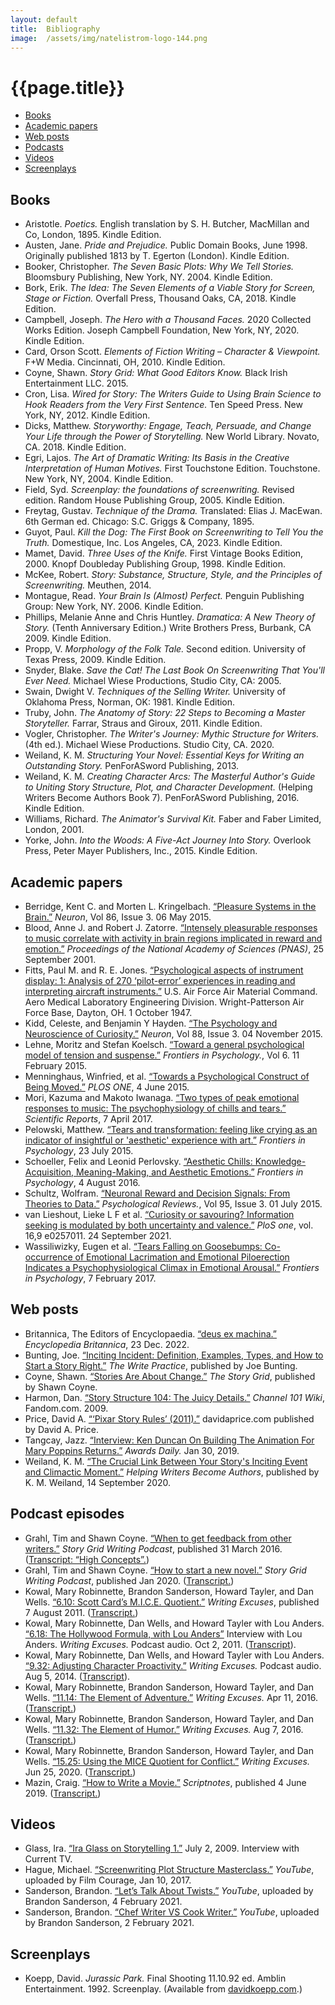 ```yaml
---
layout: default
title:  Bibliography
image:  /assets/img/natelistrom-logo-144.png
---
```


<h1 class="title">{{page.title}}</h1>

<ul>
<li><a href="#books">Books</a></li>
<li><a href="#papers">Academic papers</a></li>
<li><a href="#web">Web posts</a></li>
<li><a href="#podcasts">Podcasts</a></li>
<li><a href="#videos">Videos</a></li>
<li><a href="#screenplays">Screenplays</a></li>
</ul>


<a name="books"></a>
## Books

<ul>

<li><a name="aristotle1895"></a>Aristotle. <em>Poetics.</em> English translation by S. H. Butcher, MacMillan and Co, London, 1895. Kindle Edition.</li>

<li><a name="austen1813"></a>Austen, Jane. <em>Pride and Prejudice.</em> Public Domain Books, June 1998. Originally published 1813 by T. Egerton (London). Kindle Edition.</li>

<li><a name="booker2004"></a>Booker, Christopher. <em>The Seven Basic Plots: Why We Tell Stories.</em> Bloomsbury Publishing, New York, NY. 2004. Kindle Edition.</li>

<li><a name="bork2018"></a>Bork, Erik. <em>The Idea: The Seven Elements of a Viable Story for Screen, Stage or Fiction.</em> Overfall Press, Thousand Oaks, CA, 2018. Kindle Edition.</li>

<li><a name="campbell2020"></a>Campbell, Joseph. <em>The Hero with a Thousand Faces.</em> 2020 Collected Works Edition. Joseph Campbell Foundation, New York, NY, 2020. Kindle Edition.</li>

<li><a name="card2010"></a>Card, Orson Scott. <em>Elements of Fiction Writing &ndash; Character &amp; Viewpoint.</em> F+W Media. Cincinnati, OH, 2010. Kindle Edition.</li>

<li><a name="coyne2015"></a>Coyne, Shawn. <em>Story Grid: What Good Editors Know.</em> Black Irish Entertainment LLC. 2015.</li>

<li><a name="cron2012"></a>Cron, Lisa. <em>Wired for Story: The Writers Guide to Using Brain Science to Hook Readers from the Very First Sentence.</em> Ten Speed Press. New York, NY, 2012. Kindle Edition.</li>

<li><a name="dicks2018"></a>Dicks, Matthew. <em>Storyworthy: Engage, Teach, Persuade, and Change Your Life through the Power of Storytelling.</em> New World Library. Novato, CA. 2018. Kindle Edition.</li>

<li><a name="egri2004"></a>Egri, Lajos. <em>The Art of Dramatic Writing: Its Basis in the Creative Interpretation of Human Motives.</em> First Touchstone Edition. Touchstone. New York, NY, 2004. Kindle Edition.</li>

<li><a name="field2005"></a>Field, Syd. <em>Screenplay: the foundations of screenwriting.</em> Revised edition. Random House Publishing Group, 2005. Kindle Edition.</li>

<li><a name="freytag1895"></a>Freytag, Gustav. <em>Technique of the Drama.</em> Translated: Elias J. MacEwan. 6th German ed. Chicago: S.C. Griggs & Company, 1895.</li>

<li><a name="guyot2023"></a>Guyot, Paul. <em>Kill the Dog: The First Book on Screenwriting to Tell You the Truth.</em> Domestique, Inc. Los Angeles, CA, 2023. Kindle Edition.</li>

<li><a name="mamet1998"></a>Mamet, David. <em>Three Uses of the Knife.</em> First Vintage Books Edition, 2000. Knopf Doubleday Publishing Group, 1998. Kindle Edition.</li>

<li><a name="mckee2014"></a>McKee, Robert. <em>Story: Substance, Structure, Style, and the Principles of Screenwriting.</em> Meuthen, 2014.</li>

<li><a name="montague2006"></a>Montague, Read. <em>Your Brain Is (Almost) Perfect.</em> Penguin Publishing Group: New York, NY. 2006. Kindle Edition.</li>

<li><a name="phillips2009"></a>Phillips, Melanie Anne and Chris Huntley. <em>Dramatica: A New Theory of Story.</em> (Tenth Anniversary Edition.) Write Brothers Press, Burbank, CA 2009. Kindle Edition.</li>

<li><a name="propp2009"></a>Propp, V. <em>Morphology of the Folk Tale.</em> Second edition. University of Texas Press, 2009. Kindle Edition.</li>

<li><a name="snyder2005"></a>Snyder, Blake. <em>Save the Cat! The Last Book On Screenwriting That You'll Ever Need.</em> Michael Wiese Productions, Studio City, CA: 2005.</li>

<li><a name="swain1981"></a>Swain, Dwight V. <em>Techniques of the Selling Writer.</em> University of Oklahoma Press, Norman, OK: 1981. Kindle Edition.</li>

<li><a name="truby2011"></a>Truby, John. <em>The Anatomy of Story: 22 Steps to Becoming a Master Storyteller.</em> Farrar, Straus and Giroux, 2011. Kindle Edition.</li>

<li><a name="vogler2020"></a>Vogler, Christopher. <em>The Writer's Journey: Mythic Structure for Writers.</em> (4th ed.). Michael Wiese Productions. Studio City, CA. 2020.</li>

<li><a name="weiland2013"></a>Weiland, K. M. <em>Structuring Your Novel: Essential Keys for Writing an Outstanding Story.</em> PenForASword Publishing, 2013.</li>

<li><a name="weiland2016"></a>Weiland, K. M. <em>Creating Character Arcs: The Masterful Author's Guide to Uniting Story Structure, Plot, and Character Development.</em> (Helping Writers Become Authors Book 7). PenForASword Publishing, 2016. Kindle Edition.</li>

<li><a name="williams2001"></a>Williams, Richard. <em>The Animator's Survival Kit.</em> Faber and Faber Limited, London, 2001.</li>

<li><a name="yorke2015"></a>Yorke, John. <em>Into the Woods: A Five-Act Journey Into Story.</em> Overlook Press, Peter Mayer Publishers, Inc., 2015. Kindle Edition.</li>
</ul>


<a name="papers"></a>
## Academic papers

<ul>
<li><a name="berridge2015"></a>Berridge, Kent C. and Morten L. Kringelbach. <a href="https://doi.org/10.1016/j.neuron.2015.02.018">&ldquo;Pleasure Systems in the Brain.&rdquo;</a> <em>Neuron</em>, Vol 86, Issue 3. 06 May 2015.</li>

<li><a name="blood2001"></a>Blood, Anne J. and Robert J. Zatorre. <a href="https://doi.org/10.1073/pnas.191355898">&ldquo;Intensely pleasurable responses to music correlate with activity in brain regions implicated in reward and emotion.&rdquo;</a> <em>Proceedings of the National Academy of Sciences (PNAS)</em>, 25 September 2001.</li>

<li><a name="fitts1947"></a>Fitts, Paul M. and R. E. Jones. <a href="https://apps.dtic.mil/sti/pdfs/ADA800143.pdf">&ldquo;Psychological aspects of instrument display: 1: Analysis of 270 &lsquo;pilot-error&rsquo; experiences in reading and interpreting aircraft instruments.&rdquo;</a> U.S. Air Force Air Material Command. Aero Medical Laboratory Engineering Division. Wright-Patterson Air Force Base, Dayton, OH. 1 October 1947.</li>

<li><a name="kidd2015"></a>Kidd, Celeste, and Benjamin Y Hayden. <a href="https://doi.org/10.1016%2Fj.neuron.2015.09.010">&ldquo;The Psychology and Neuroscience of Curiosity.&rdquo;</a> <em>Neuron</em>, Vol 88, Issue 3. 04 November 2015.</li>

<li><a name="lehne2015"></a>Lehne, Moritz and Stefan Koelsch. <a href="https://doi.org/10.3389/fpsyg.2015.00079">&ldquo;Toward a general psychological model of tension and suspense.&rdquo;</a> <em>Frontiers in Psychology.</em>, Vol 6. 11 February 2015.</li>

<li><a name="menninghaus2015"></a>Menninghaus, Winfried, et al. <a href="https://doi.org/10.1371/journal.pone.0128451">&ldquo;Towards a Psychological Construct of Being Moved.&rdquo;</a> <em>PLOS ONE</em>, 4 June 2015.</li>

<li><a name="mori2017"></a>Mori, Kazuma and Makoto Iwanaga. <a href="https://doi.org/10.1038/srep46063">&ldquo;Two types of peak emotional responses to music: The psychophysiology of chills and tears.&rdquo;</a> <em>Scientific Reports</em>, 7 April 2017.</li>

<li><a name="pelowski2015"></a>Pelowski, Matthew. <a href="https://doi.org/10.3389/fpsyg.2015.01006">&ldquo;Tears and transformation: feeling like crying as an indicator of insightful or 'aesthetic' experience with art.&rdquo;</a> <em>Frontiers in Psychology</em>, 23 July 2015.</li>

<li><a name="schoeller2016"></a>Schoeller, Felix and Leonid Perlovsky. <a href="https://doi.org/10.3389/fpsyg.2016.01093">&ldquo;Aesthetic Chills: Knowledge-Acquisition, Meaning-Making, and Aesthetic Emotions.&rdquo;</a> <em>Frontiers in Psychology</em>, 4 August 2016.</li>

<li><a name="schultz2015"></a>Schultz, Wolfram. <a href="https://doi.org/10.1152/physrev.00023.2014">&ldquo;Neuronal Reward and Decision Signals: From Theories to Data.&rdquo;</a> <em>Psychological Reviews.</em>, Vol 95, Issue 3. 01 July 2015.</li>

<li><a name="vanlieshout2021"></a>van Lieshout, Lieke L F et al. <a href="https://doi.org/10.1371%2Fjournal.pone.0257011">&ldquo;Curiosity or savouring? Information seeking is modulated by both uncertainty and valence.&rdquo;</a> <em>PloS one</em>, vol. 16,9 e0257011. 24 September 2021.</li>

<li><a name="wassiliwizky2017"></a>Wassiliwizky, Eugen et al. <a href="https://doi.org/10.3389/fpsyg.2017.00041">&ldquo;Tears Falling on Goosebumps: Co-occurrence of Emotional Lacrimation and Emotional Piloerection Indicates a Psychophysiological Climax in Emotional Arousal.&rdquo;</a> <em>Frontiers in Psychology</em>, 7 February 2017.</li>
</ul>


<a name="web"></a>
## Web posts

<ul>
<li><a name="britannica2022"></a>Britannica, The Editors of Encyclopaedia. <a href="https://www.britannica.com/art/deus-ex-machina">&ldquo;deus ex machina.&rdquo;</a> <em>Encyclopedia Britannica</em>, 23 Dec. 2022.</li>

<li><a name="bunting"></a>Bunting, Joe. <a href="https://thewritepractice.com/inciting-incident/">&ldquo;Inciting Incident: Definition, Examples, Types, and How to Start a Story Right.&rdquo;</a> <em>The Write Practice</em>, published by Joe Bunting.</li>

<li><a name="coyneb"></a>Coyne, Shawn. <a href="https://storygrid.com/stories-are-about-change/">&ldquo;Stories Are About Change.&rdquo;</a> <em>The Story Grid</em>, published by Shawn Coyne.</li>

<li><a name="harmon2009"></a>Harmon, Dan. <a href="https://channel101.fandom.com/wiki/Story_Structure_104:_The_Juicy_Details">&ldquo;Story Structure 104: The Juicy Details.&rdquo;</a> <em>Channel 101 Wiki</em>, Fandom.com. 2009.</li>

<li><a name="price2011"></a>Price, David A. <a href="https://www.davidaprice.com/pixar-story-rules">&ldquo;&lsquo;Pixar Story Rules&rsquo; (2011).&rdquo;</a> davidaprice.com published by David A. Price.</li>

<li><a name="tangcay2019"></a>Tangcay, Jazz. <a href="https://www.awardsdaily.com/2019/01/29/inteview-ken-duncan-on-building-the-animation-for-mary-poppins-returns/">&ldquo;Interview: Ken Duncan On Building The Animation For Mary Poppins Returns.&rdquo;</a> <em>Awards Daily.</em> Jan 30, 2019.</li>

<li><a name="weiland2020"></a>Weiland, K. M. <a href="http://www.helpingwritersbecomeauthors.com/inciting-event-and-climactic-moment">&ldquo;The Crucial Link Between Your Story's Inciting Event and Climactic Moment.&rdquo;</a> <em>Helping Writers Become Authors</em>, published by K. M. Weiland, 14 September 2020.</li>
</ul>


<a name="podcasts"></a>
## Podcast episodes

<ul>
<li><a name="grahl2016"></a>Grahl, Tim and Shawn Coyne. <a href="https://open.spotify.com/episode/1rhv7sT6MN6RmHcx5rKJsW">&ldquo;When to get feedback from other writers.&rdquo;</a> <em>Story Grid Writing Podcast</em>, published 31 March 2016. (<a href='https://storygrid.com/highconcepts/'>Transcript: &ldquo;High Concepts&rdquo;.</a>)</li>

<li><a name="grahl2020"></a>Grahl, Tim and Shawn Coyne. <a href="https://open.spotify.com/episode/6tZn9hLGvpPpgahAy30JtF">&ldquo;How to start a new novel.&rdquo;</a> <em>Story Grid Writing Podcast</em>, published Jan 2020. (<a href='https://storygrid.com/how-to-start-a-new-novel/'>Transcript.</a>)</li>

<li><a name="kowal2011"></a>Kowal, Mary Robinnette, Brandon Sanderson, Howard Tayler, and Dan Wells. <a href="https://writingexcuses.com/writing-excuses-6-10-scott-cards-m-i-c-e-quotient/">&ldquo;6.10: Scott Card&rsquo;s M.I.C.E. Quotient.&rdquo;</a> <em>Writing Excuses</em>, published 7 August 2011. (<a href='https://wetranscripts.livejournal.com/47936.html'>Transcript.</a>)</li>

<li><a name="kowal2011a"></a>Kowal, Mary Robinnette, Dan Wells, and Howard Tayler with Lou Anders. <a href="https://writingexcuses.com/2011/10/02/writing-excuses-6-18-hollywood-formula">&ldquo;6.18: The Hollywood Formula, with Lou Anders&rdquo;</a> Interview with Lou Anders. <em>Writing Excuses.</em> Podcast audio. Oct 2, 2011. (<a href='https://wetranscripts.livejournal.com/49969.html'>Transcript</a>).</li>

<li><a name="kowal2014"></a>Kowal, Mary Robinnette, Dan Wells, and Howard Tayler with Lou Anders. <a href="https://writingexcuses.com/writing-excuses-9-32-adjusting-character-proactivity/">&ldquo;9.32: Adjusting Character Proactivity.&rdquo;</a> <em>Writing Excuses.</em> Podcast audio. Aug 5, 2014. (<a href='https://wetranscripts.livejournal.com/91225.html'>Transcript</a>).</li>

<li><a name="kowal2016a"></a>Kowal, Mary Robinnette, Brandon Sanderson, Howard Tayler, and Dan Wells. <a href="https://writingexcuses.com/11-14-the-element-of-adventure/">&ldquo;11.14: The Element of Adventure.&rdquo;</a> <em>Writing Excuses.</em> Apr 11, 2016. (<a href='https://wetranscripts.livejournal.com/114311.html'>Transcript.</a>)</li>

<li><a name="kowal2016"></a>Kowal, Mary Robinnette, Brandon Sanderson, Howard Tayler, and Dan Wells. <a href="https://writingexcuses.com/11-32-the-element-of-humor/">&ldquo;11.32: The Element of Humor.&rdquo;</a> <em>Writing Excuses.</em> Aug 7, 2016. (<a href='https://wetranscripts.livejournal.com/118930.html'>Transcript.</a>)</li>

<li><a name="kowal2020"></a>Kowal, Mary Robinnette, Brandon Sanderson, Howard Tayler, and Dan Wells. <a href="https://writingexcuses.com/15-25-using-the-mice-quotient-for-conflict/">&ldquo;15.25: Using the MICE Quotient for Conflict.&rdquo;</a> <em>Writing Excuses.</em> Jun 25, 2020. (<a href='https://wetranscripts.dreamwidth.org/'>Transcript.</a>)</li>

<li><a name="mazin2019"></a>Mazin, Craig. <a href="https://johnaugust.com/2019/how-to-write-a-movie">&ldquo;How to Write a Movie.&rdquo;</a> <em>Scriptnotes</em>, published 4 June 2019. (<a href='https://johnaugust.com/2019/scriptnotes-ep-403-how-to-write-a-movie-transcript'>Transcript.</a>)</li>
</ul>


<a name="videos"></a>
## Videos
<ul>
<li><a name="glass2009"></a>Glass, Ira. <a href="https://www.thisamericanlife.org/extras/ira-glass-on-storytelling">&ldquo;Ira Glass on Storytelling 1.&rdquo;</a> July 2, 2009. Interview with Current TV.</li>

<li><a name="hague2017"></a>Hague, Michael. <a href="https://youtu.be/besI6G4p4nw">&ldquo;Screenwriting Plot Structure Masterclass.&rdquo;</a> <em>YouTube</em>, uploaded by Film Courage, Jan 10, 2017.</li>

<li><a name="sanderson2021"></a>Sanderson, Brandon. <a href="https://www.youtube.com/watch?v=QZXBKbg9p4E">&ldquo;Let&rsquo;s Talk About Twists.&rdquo;</a> <em>YouTube</em>, uploaded by Brandon Sanderson, 4 February 2021.</li>

<li><a name="sanderson2021a"></a>Sanderson, Brandon. <a href="https://www.youtube.com/watch?v=nJfraWAvYkc">&ldquo;Chef Writer VS Cook Writer.&rdquo;</a> <em>YouTube</em>, uploaded by Brandon Sanderson, 2 February 2021.</li>
</ul>


<a name="screenplays"></a>
## Screenplays
<ul>
<li><a name="koepp1992"></a>Koepp, David. <em>Jurassic Park.</em> Final Shooting 11.10.92 ed. Amblin Entertainment. 1992. Screenplay. (Available from <a href="https://davidkoepp.com/script-archive/jurassic-park/">davidkoepp.com</a>.)</li>
</ul>